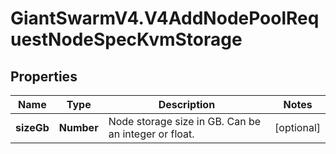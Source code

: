 # GiantSwarmV4.V4AddNodePoolRequestNodeSpecKvmStorage

## Properties
Name | Type | Description | Notes
------------ | ------------- | ------------- | -------------
**sizeGb** | **Number** | Node storage size in GB. Can be an integer or float.  | [optional] 


